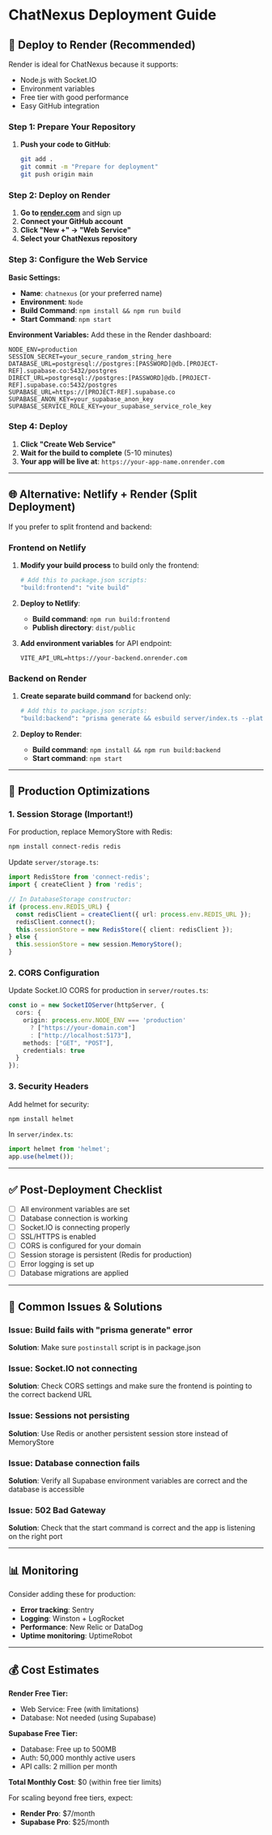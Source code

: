 # ChatNexus Deployment Guide

## 🚀 Deploy to Render (Recommended)

Render is ideal for ChatNexus because it supports:
- Node.js with Socket.IO
- Environment variables
- Free tier with good performance
- Easy GitHub integration

### Step 1: Prepare Your Repository

1. **Push your code to GitHub**:
   ```bash
   git add .
   git commit -m "Prepare for deployment"
   git push origin main
   ```

### Step 2: Deploy on Render

1. **Go to [render.com](https://render.com)** and sign up
2. **Connect your GitHub account**
3. **Click "New +" → "Web Service"**
4. **Select your ChatNexus repository**

### Step 3: Configure the Web Service

**Basic Settings:**
- **Name**: `chatnexus` (or your preferred name)
- **Environment**: `Node`
- **Build Command**: `npm install && npm run build`
- **Start Command**: `npm start`

**Environment Variables:**
Add these in the Render dashboard:

```
NODE_ENV=production
SESSION_SECRET=your_secure_random_string_here
DATABASE_URL=postgresql://postgres:[PASSWORD]@db.[PROJECT-REF].supabase.co:5432/postgres
DIRECT_URL=postgresql://postgres:[PASSWORD]@db.[PROJECT-REF].supabase.co:5432/postgres
SUPABASE_URL=https://[PROJECT-REF].supabase.co
SUPABASE_ANON_KEY=your_supabase_anon_key
SUPABASE_SERVICE_ROLE_KEY=your_supabase_service_role_key
```

### Step 4: Deploy

1. **Click "Create Web Service"**
2. **Wait for the build to complete** (5-10 minutes)
3. **Your app will be live at**: `https://your-app-name.onrender.com`

---

## 🌐 Alternative: Netlify + Render (Split Deployment)

If you prefer to split frontend and backend:

### Frontend on Netlify

1. **Modify your build process** to build only the frontend:
   ```bash
   # Add this to package.json scripts:
   "build:frontend": "vite build"
   ```

2. **Deploy to Netlify**:
   - **Build command**: `npm run build:frontend`
   - **Publish directory**: `dist/public`

3. **Add environment variables** for API endpoint:
   ```
   VITE_API_URL=https://your-backend.onrender.com
   ```

### Backend on Render

1. **Create separate build command** for backend only:
   ```bash
   # Add this to package.json scripts:
   "build:backend": "prisma generate && esbuild server/index.ts --platform=node --packages=external --bundle --format=esm --outdir=dist"
   ```

2. **Deploy to Render**:
   - **Build command**: `npm install && npm run build:backend`
   - **Start command**: `npm start`

---

## 🔧 Production Optimizations

### 1. Session Storage (Important!)

For production, replace MemoryStore with Redis:

```bash
npm install connect-redis redis
```

Update `server/storage.ts`:
```typescript
import RedisStore from 'connect-redis';
import { createClient } from 'redis';

// In DatabaseStorage constructor:
if (process.env.REDIS_URL) {
  const redisClient = createClient({ url: process.env.REDIS_URL });
  redisClient.connect();
  this.sessionStore = new RedisStore({ client: redisClient });
} else {
  this.sessionStore = new session.MemoryStore();
}
```

### 2. CORS Configuration

Update Socket.IO CORS for production in `server/routes.ts`:

```typescript
const io = new SocketIOServer(httpServer, {
  cors: {
    origin: process.env.NODE_ENV === 'production' 
      ? ["https://your-domain.com"] 
      : ["http://localhost:5173"],
    methods: ["GET", "POST"],
    credentials: true
  }
});
```

### 3. Security Headers

Add helmet for security:

```bash
npm install helmet
```

In `server/index.ts`:
```typescript
import helmet from 'helmet';
app.use(helmet());
```

---

## ✅ Post-Deployment Checklist

- [ ] All environment variables are set
- [ ] Database connection is working
- [ ] Socket.IO is connecting properly
- [ ] SSL/HTTPS is enabled
- [ ] CORS is configured for your domain
- [ ] Session storage is persistent (Redis for production)
- [ ] Error logging is set up
- [ ] Database migrations are applied

---

## 🐛 Common Issues & Solutions

### Issue: Build fails with "prisma generate" error
**Solution**: Make sure `postinstall` script is in package.json

### Issue: Socket.IO not connecting
**Solution**: Check CORS settings and make sure the frontend is pointing to the correct backend URL

### Issue: Sessions not persisting
**Solution**: Use Redis or another persistent session store instead of MemoryStore

### Issue: Database connection fails
**Solution**: Verify all Supabase environment variables are correct and the database is accessible

### Issue: 502 Bad Gateway
**Solution**: Check that the start command is correct and the app is listening on the right port

---

## 📊 Monitoring

Consider adding these for production:
- **Error tracking**: Sentry
- **Logging**: Winston + LogRocket
- **Performance**: New Relic or DataDog
- **Uptime monitoring**: UptimeRobot

---

## 💰 Cost Estimates

**Render Free Tier:**
- Web Service: Free (with limitations)
- Database: Not needed (using Supabase)

**Supabase Free Tier:**
- Database: Free up to 500MB
- Auth: 50,000 monthly active users
- API calls: 2 million per month

**Total Monthly Cost**: $0 (within free tier limits)

For scaling beyond free tiers, expect:
- **Render Pro**: $7/month
- **Supabase Pro**: $25/month